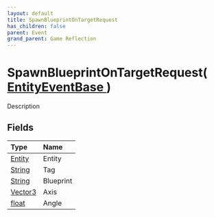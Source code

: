 ```yaml
---
layout: default
title: SpawnBlueprintOnTargetRequest
has_children: false
parent: Event
grand_parent: Game Reflection
---
```

# SpawnBlueprintOnTargetRequest( [ EntityEventBase ](/riftbreaker-wiki/docs/game-reflection/events/entity_event_base/) )
Description 

## Fields

| Type | Name |
|:----------|:--------------|
| [Entity](/riftbreaker-wiki/docs/game-reflection/classes/entity/) | Entity |
| [String](/riftbreaker-wiki/docs/game-reflection/components/string/) | Tag |
| [String](/riftbreaker-wiki/docs/game-reflection/components/string/) | Blueprint |
| [Vector3](/riftbreaker-wiki/docs/game-reflection/classes/vector3/) | Axis |
| [float](/riftbreaker-wiki/docs/game-reflection/components/float/) | Angle |

